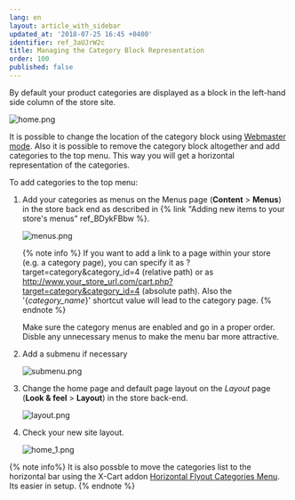 ```yaml
---
lang: en
layout: article_with_sidebar
updated_at: '2018-07-25 16:45 +0400'
identifier: ref_3aUJrW2c
title: Managing the Category Block Representation
order: 100
published: false
---
```

By default your product categories are displayed as a block in the left-hand side column of the store site. 

![home.png]({{site.baseurl}}/attachments/ref_6rpDdput/home.png)

It is possible to change the location of the category block using [Webmaster mode](https://devs.x-cart.com/webinars_and_video_tutorials/using_webmaster_mode_in_x-cart_5.html "Product Categories"). Also it is possible to remove the category block altogether and add categories to the top menu. This way you will get a horizontal representation of the categories. 

To add categories to the top menu:

1. Add your categories as menus on the Menus page (**Content** > **Menus**) in the store back end as described in {% link "Adding new items to your store's menus" ref_BDykFBbw %}.

   ![menus.png]({{site.baseurl}}/attachments/ref_6rpDdput/menus.png)

   {% note info %}
   If you want to add a link to a page within your store (e.g. a category page), you can specify it as ?target=category&category_id=4 (relative path) or as http://www.your_store_url.com/cart.php?target=category&category_id=4 (absolute path).
   Also the '{_category_name_}' shortcut value will lead to the category page.
   {% endnote %}

   Make sure the category menus are enabled and go in a proper order. Disble any unnecessary menus to make the menu bar more attractive.

2. Add a submenu if necessary

   ![submenu.png]({{site.baseurl}}/attachments/ref_6rpDdput/submenu.png)

3. Change the home page and default page layout on the _Layout_ page (**Look & feel** > **Layout**) in the store back-end.

   ![layout.png]({{site.baseurl}}/attachments/ref_6rpDdput/layout.png)

4. Check your new site layout.

   ![home_1.png]({{site.baseurl}}/attachments/ref_6rpDdput/home_1.png)
   
{% note info%}
It is also possble to move the categories list to the horizontal bar using the X-Cart addon [Horizontal Flyout Categories Menu](https://market.x-cart.com/addons/horizontal-flyout-categories-menu.html "Product Categories"). Its easier in setup.
{% endnote %}

